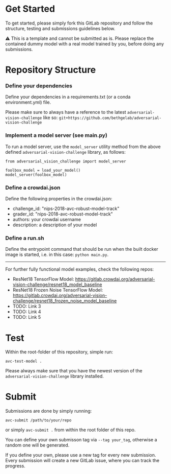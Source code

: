 # Get Started

To get started, please simply fork this GitLab repository and
follow the structure, testing and submissions guidelines below.

:warning: This is a template and cannot be submitted as is. Please replace the contained dummy model with a real model trained by you, before doing any submissions.

# Repository Structure

### Define your dependencies

Define your dependencies in a requirements.txt (or a conda environment.yml) file.

Please make sure to always have a reference to the latest `adversarial-vision-challenge` like so:
`git+https://github.com/bethgelab/adversarial-vision-challenge`

### Implement a model server (see main.py)

To run a model server, use the `model_server` utility method from the above defined `adversarial-vision-challenge` library, as follows:

```
from adversarial_vision_challenge import model_server

foolbox_model = load_your_model()
model_server(foolbox_model)

```


### Define a crowdai.json

Define the following properties in the crowdai.json:

- challenge_id: "nips-2018-avc-robust-model-track"
- grader_id: "nips-2018-avc-robust-model-track"
- authors: your crowdai username
- description: a description of your model


### Define a run.sh

Define the entrypoint command that should be run when the built docker image is started, i.e. in this case: `python main.py`.

---

For further fully functional model examples, check the following repos:

- ResNet18 TensorFlow Model: https://gitlab.crowdai.org/adversarial-vision-challenge/resnet18_model_baseline
- ResNet18 Frozen Noise TensorFlow Model: https://gitlab.crowdai.org/adversarial-vision-challenge/resnet18_frozen_noise_model_baseline
- TODO: Link 3
- TODO: Link 4
- TODO: Link 5



# Test

Within the root-folder of this repository, simple run:

```avc-test-model .```

Please always make sure that you have the newest version of the `adversarial-vision-challenge` library installed.


# Submit

Submissions are done by simply running:

```avc-submit /path/to/your/repo```

or simply `avc-submit .` from within the root folder of this repo.

You can define your own submisson tag via `--tag your_tag`, 
otherwise a random one will be generated.

If you define your own, please use a new tag for every new submission.
Every submission will create a new GitLab issue, where you can track the progress.
